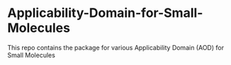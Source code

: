 # Applicability-Domain-for-Small-Molecules
This repo contains the package for various Applicability Domain (AOD) for Small Molecules
